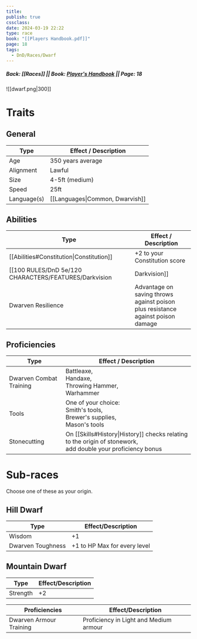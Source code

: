 ```yaml
---
title: 
publish: true
cssclass: 
date: 2024-03-19 22:22
type: race
book: "[[Players Handbook.pdf]]"
page: 18
tags:
  - DnD/Races/Dwarf
---
```

##### Back: [[Races]] || Book: [Player's Handbook](https://drive.google.com/drive/folders/1O5bhpYizcIT5xxAoLOuzCRht_PVS7VSG?usp=sharing) || Page: 18

![[dwarf.png|300]]

# Traits
## General
| Type        | Effect / Description            |
| ----------- | ------------------------------- |
| Age         | 350 years average               |
| Alignment   | Lawful                          |
| Size        | 4-5ft (medium)                  |
| Speed       | 25ft                            |
| Language(s) | [[Languages\|Common, Dwarvish]] |

## Abilities

| Type                                                         | Effect / Description                                                               |
| ------------------------------------------------------------ | ---------------------------------------------------------------------------------- |
| [[Abilities#Constitution\|Constitution]]                     | +2 to your Constitution score                                                      |
| [[100 RULES/DnD 5e/120 CHARACTERS/FEATURES/Darkvision|Darkvision]] | See 60ft in dim light, but only black and white                                    |
| Dwarven Resilience                                           | Advantage on saving throws against poison<br>plus resistance against poison damage |

## Proficiencies

| Type                    | Effect / Description                                                                                            |
| ----------------------- | --------------------------------------------------------------------------------------------------------------- |
| Dwarven Combat Training | Battleaxe,<br>Handaxe,<br>Throwing Hammer,<br>Warhammer                                                         |
| Tools                   | One of your choice:<br>Smith's tools,<br>Brewer's supplies,<br>Mason's tools                                    |
| Stonecutting            | On [[Skills#History\|History]] checks relating to the origin of stonework,<br>add double your proficiency bonus |

# Sub-races
Choose one of these as your origin.
## Hill Dwarf

| Type              | Effect/Description           |
| ----------------- | ---------------------------- |
| Wisdom            | +1                           |
| Dwarven Toughness | +1 to HP Max for every level |

## Mountain Dwarf

| Type     | Effect/Description |
| -------- | ------------------ |
| Strength | +2                 |

| Proficiencies           | Effect/Description                     |
| ----------------------- | -------------------------------------- |
| Dwarven Armour Training | Proficiency in Light and Medium armour |

